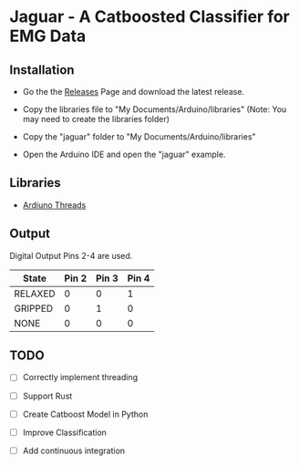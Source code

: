 # Jaguar - A Catboosted Classifier for EMG Data

## Installation

- Go the the [Releases](https://github.com/Sharpz7/jaguar/releases) Page and download the latest release.

- Copy the libraries file to "My Documents/Arduino/libraries" (Note: You may need to create the libraries folder)

- Copy the "jaguar" folder to "My Documents/Arduino/libraries"

- Open the Arduino IDE and open the "jaguar" example.

## Libraries
- [Ardiuno Threads](https://github.com/ivanseidel/ArduinoThread)

## Output

Digital Output Pins 2-4 are used.

|  State  | Pin 2 | Pin 3 | Pin 4 |
|---------|-------|-------|-------|
| RELAXED | 0     | 0     | 1     |
| GRIPPED | 0     | 1     | 0     |
| NONE    | 0     | 0     | 0     |

## TODO

- [ ] Correctly implement threading
- [ ] Support Rust
- [ ] Create Catboost Model in Python
- [ ] Improve Classification
- [ ] Add continuous integration

